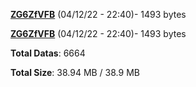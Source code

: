 [**ZG6ZfVFB**](/data/ZG6ZfVFB.txt) (04/12/22 - 22:40)- 1493 bytes

[**ZG6ZfVFB**](/data/ZG6ZfVFB.txt) (04/12/22 - 22:40)- 1493 bytes

**Total Datas**: 6664

**Total Size**: 38.94 MB / 38.9 MB